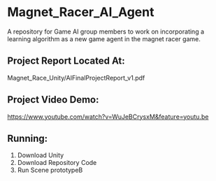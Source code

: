# Magnet_Racer_AI_Agent
A repository for Game AI group members to work on incorporating a learning algorithm as a new game agent in the magnet racer game.

Project Report Located At:
--------------------------
Magnet_Race_Unity/AIFinalProjectReport_v1.pdf

Project Video Demo:
-------------------
https://www.youtube.com/watch?v=WuJeBCrysxM&feature=youtu.be


Running:
--------
1. Download Unity
2. Download Repository Code
4. Run Scene prototypeB
